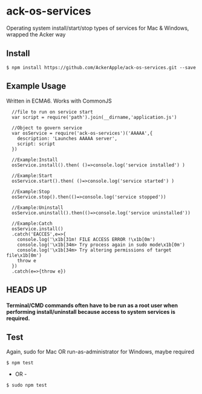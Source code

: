 # ack-os-services
Operating system install/start/stop types of services for Mac & Windows, wrapped the Acker way

## Install
```
$ npm install https://github.com/AckerApple/ack-os-services.git --save
```

## Example Usage
Written in ECMA6. Works with CommonJS
```
  //file to run on service start
  var script = require('path').join(__dirname,'application.js')

  //Object to govern service
  var osService = require('ack-os-services')('AAAAA',{
    description: 'Launches AAAAA server',
    script: script
  })

  //Example:Install
  osService.install().then( ()=>console.log('service installed') )

  //Example:Start
  osService.start().then( ()=>console.log('service started') )

  //Example:Stop
  osService.stop().then(()=>console.log('service stopped'))

  //Example:Uninstall
  osService.uninstall().then(()=>console.log('service uninstalled'))

  //Example:Catch
  osService.install()
  .catch('EACCES',e=>{
    console.log('\x1b[31m! FILE ACCESS ERROR !\x1b[0m')
    console.log('\x1b[34m> Try process again in sudo mode\x1b[0m')
    console.log('\x1b[34m> Try altering permissions of target file\x1b[0m')
    throw e
  })
  .catch(e=>{throw e})
```

## HEADS UP
#### Terminal/CMD commands often have to be run as a root user when performing install/uninstall because access to system services is required.

## Test
Again, sudo for Mac OR run-as-administrator for Windows, maybe required
```
$ npm test
```
- OR -
```
$ sudo npm test
```